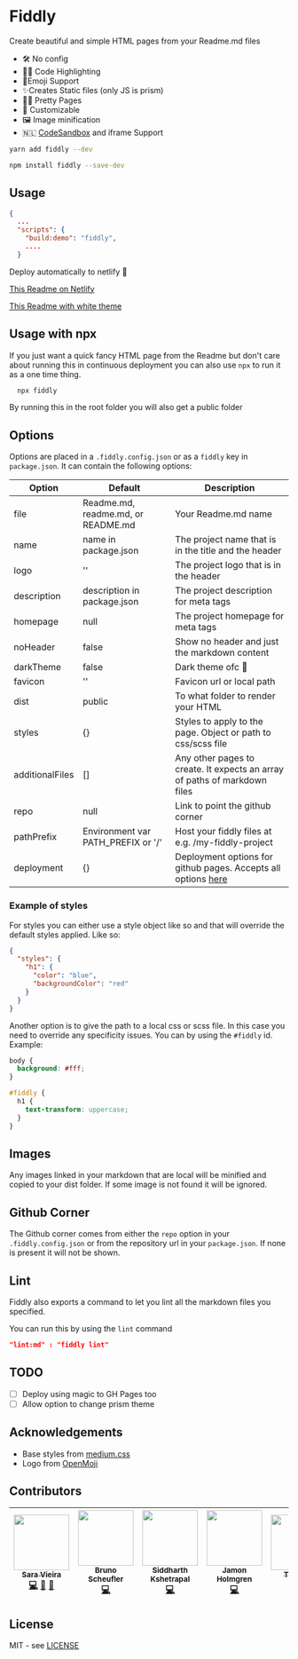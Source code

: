 # Fiddly

Create beautiful and simple HTML pages from your Readme.md files

- 🛠 No config
- 👩‍💻 Code Highlighting
- 💯Emoji Support
- ✨Creates Static files (only JS is prism)
- 🏳️‍🌈 Pretty Pages
- 🦄 Customizable
- 🖼 Image minification
- 🇳🇱 [CodeSandbox](https://codesandbox.io) and iframe Support

```bash
yarn add fiddly --dev
```

```bash
npm install fiddly --save-dev
```

## Usage

```json
{
  ...
  "scripts": {
    "build:demo": "fiddly",
    ....
  }
```

Deploy automatically to netlify 🎉

[This Readme on Netlify](https://fiddly.netlify.com/)

[This Readme with white theme](https://5c2678b67b891f18dc5a2a42--fiddly.netlify.com/)

## Usage with npx

<!-- markdownlint-disable -->

If you just want a quick fancy HTML page from the Readme but don't care about running this in continuous deployment you can also use `npx` to run it as a one time thing.

<!-- markdownlint-enable -->

```bash
  npx fiddly
```

By running this in the root folder you will also get a public folder

## Options

Options are placed in a `.fiddly.config.json` or as a `fiddly` key in `package.json`.
It can contain the following options:

<!-- markdownlint-disable -->

| Option          | Default                            | Description                                                                                                  |
| --------------- | ---------------------------------- | ------------------------------------------------------------------------------------------------------------ |
| file            | Readme.md, readme.md, or README.md | Your Readme.md name                                                                                          |
| name            | name in package.json               | The project name that is in the title and the header                                                         |
| logo            | ''                                 | The project logo that is in the header                                                                       |
| description     | description in package.json        | The project description for meta tags                                                                        |
| homepage        | null                               | The project homepage for meta tags                                                                           |
| noHeader        | false                              | Show no header and just the markdown content                                                                 |
| darkTheme       | false                              | Dark theme ofc 🎉                                                                                            |
| favicon         | ''                                 | Favicon url or local path                                                                                    |
| dist            | public                             | To what folder to render your HTML                                                                           |
| styles          | {}                                 | Styles to apply to the page. Object or path to css/scss file                                                 |
| additionalFiles | []                                 | Any other pages to create. It expects an array of paths of markdown files                                    |
| repo            | null                               | Link to point the github corner                                                                              |
| pathPrefix      | Environment var PATH_PREFIX or '/' | Host your fiddly files at e.g. /my-fiddly-project                                                            |
| deployment      | {}                                 | Deployment options for github pages. Accepts all options [here](https://github.com/tschaub/gh-pages#options) |

<!-- markdownlint-enable -->

### Example of styles

For styles you can either use a style object like so and that will override the
default styles applied. Like so:

```json
{
  "styles": {
    "h1": {
      "color": "blue",
      "backgroundColor": "red"
    }
  }
}
```

Another option is to give the path to a local css or scss file.
In this case you need to override any specificity issues.
You can by using the `#fiddly` id.
Example:

```css
body {
  background: #fff;
}

#fiddly {
  h1 {
    text-transform: uppercase;
  }
}
```

## Images

Any images linked in your markdown that are local will be minified and copied to your dist folder.
If some image is not found it will be ignored.

## Github Corner

The Github corner comes from either the `repo` option in your `.fiddly.config.json`
or from the repository url in your `package.json`.
If none is present it will not be shown.

## Lint

Fiddly also exports a command to let you lint all the markdown files you specified.

You can run this by using the `lint` command

```json
"lint:md" : "fiddly lint"
```

## TODO

- [ ] Deploy using magic to GH Pages too
- [ ] Allow option to change prism theme

## Acknowledgements

- Base styles from [medium.css](https://github.com/lucagez/medium.css)
- Logo from [OpenMoji](http://www.openmoji.org/library.html?search=beautiful&emoji=2728)

## Contributors

<!-- markdownlint-disable -->
<!-- ALL-CONTRIBUTORS-LIST:START - Do not remove or modify this section -->
<!-- prettier-ignore -->
| [<img src="https://avatars0.githubusercontent.com/u/1051509?v=4" width="100px;"/><br /><sub><b>Sara Vieira</b></sub>](http://iamsaravieira.com)<br />[💻](https://github.com/SaraVieira/fiddly/commits?author=SaraVieira "Code") [🎨](#design-SaraVieira "Design") [🤔](#ideas-SaraVieira "Ideas, Planning, & Feedback") | [<img src="https://avatars2.githubusercontent.com/u/4772980?v=4" width="100px;"/><br /><sub><b>Bruno Scheufler</b></sub>](https://brunoscheufler.com)<br />[💻](https://github.com/SaraVieira/fiddly/commits?author=BrunoScheufler "Code") | [<img src="https://avatars0.githubusercontent.com/u/1863771?v=4" width="100px;"/><br /><sub><b>Siddharth Kshetrapal</b></sub>](https://sid.studio)<br />[💻](https://github.com/SaraVieira/fiddly/commits?author=siddharthkp "Code") | [<img src="https://avatars3.githubusercontent.com/u/1479215?v=4" width="100px;"/><br /><sub><b>Jamon Holmgren</b></sub>](https://jamonholmgren.com)<br />[💻](https://github.com/SaraVieira/fiddly/commits?author=jamonholmgren "Code") | [<img src="https://avatars0.githubusercontent.com/u/1695613?v=4" width="100px;"/><br /><sub><b>Timothy</b></sub>](http://timothy.is)<br />[💻](https://github.com/SaraVieira/fiddly/commits?author=timothyis "Code") | [<img src="https://avatars2.githubusercontent.com/u/13808724?v=4" width="100px;"/><br /><sub><b>Andrew Cherniavskii</b></sub>](https://github.com/cherniavskii)<br />[💻](https://github.com/SaraVieira/fiddly/commits?author=cherniavskii "Code") | [<img src="https://avatars2.githubusercontent.com/u/16899513?v=4" width="100px;"/><br /><sub><b>timkolberger</b></sub>](https://github.com/TimKolberger)<br />[💻](https://github.com/SaraVieira/fiddly/commits?author=TimKolberger "Code") |
| :---: | :---: | :---: | :---: | :---: | :---: | :---: |

<!-- ALL-CONTRIBUTORS-LIST:END -->
<!-- ALL-CONTRIBUTORS-LIST: START - Do not remove or modify this section -->
<!-- ALL-CONTRIBUTORS-LIST:END -->
<!-- markdownlint-enable -->

## License

MIT - see [LICENSE](https://github.com/SaraVieira/fiddly/blob/master/LICENSE.md)
